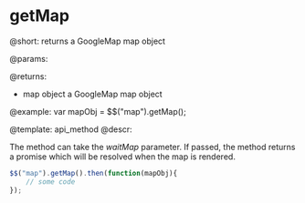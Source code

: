 getMap
=============

@short:
	returns a GoogleMap map object

@params:

@returns:

- map		object		a GoogleMap map object

@example:
var mapObj = $$("map").getMap();


@template:	api_method
@descr:

The method can take the *waitMap* parameter. If passed, the method returns a promise which will be resolved when the map is rendered.

~~~js
$$("map").getMap().then(function(mapObj){
    // some code
});
~~~

